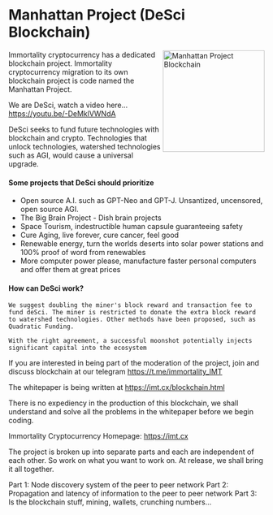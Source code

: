# Manhattan Project (DeSci Blockchain)

<img align="right" src="https://imt.cx/assets/img/logo/mpb.png" width="200" alt="Manhattan Project Blockchain">

Immortality cryptocurrency has a dedicated blockchain project. Immortality cryptocurrency migration to its own blockchain project is code named the Manhattan Project.

We are DeSci, watch a video here... https://youtu.be/-DeMklVWNdA

DeSci seeks to fund future technologies with blockchain and crypto. Technologies that unlock technologies, watershed technologies such as AGI, would cause a universal upgrade.

#### Some projects that DeSci should prioritize
- Open source A.I. such as GPT-Neo and GPT-J. Unsantized, uncensored, open source AGI.
- The Big Brain Project - Dish brain projects
- Space Tourism, indestructible human capsule guaranteeing safety
- Cure Aging, live forever, cure cancer, feel good
- Renewable energy, turn the worlds deserts into solar power stations and 100% proof of word from renewables
- More computer power please, manufacture faster personal computers and offer them at great prices

#### How can DeSci work?

```We suggest doubling the miner's block reward and transaction fee to fund deSci. The miner is restricted to donate the extra block reward to watershed technologies. Other methods have been proposed, such as Quadratic Funding.```

```With the right agreement, a successful moonshot potentially injects significant capital into the ecosystem```

If you are interested in being part of the moderation of the project, join and discuss blockchain at our telegram https://t.me/immortality_IMT

The whitepaper is being written at https://imt.cx/blockchain.html

There is no expediency in the production of this blockchain, we shall understand and solve all the problems in the whitepaper before we begin coding.

Immortality Cryptocurrency
Homepage: https://imt.cx

The project is broken up into separate parts and each are independent of each other. So work on what you want to work on. At release, we shall bring it all together.

Part 1: Node discovery system of the peer to peer network
Part 2: Propagation and latency of information to the peer to peer network
Part 3: Is the blockchain stuff, mining, wallets, crunching numbers...
